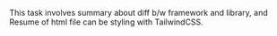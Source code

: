 This task involves summary about diff b/w framework and library, and Resume of html file can be styling with TailwindCSS.